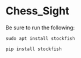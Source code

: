 # Chess_Sight


Be sure to run the following:

```
sudo apt install stockfish
```


```
pip install stockfish
```
